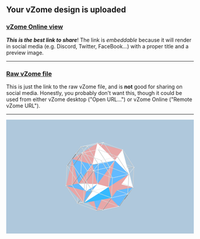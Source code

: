## Your vZome design is uploaded

### [vZome Online view][embed]

***This is the best link to share***!  The link is *embeddable* because it will render in social media (e.g. Discord, Twitter, FaceBook...) with a proper title and a preview image.

---

### [Raw vZome file][raw]

This is just the link to the raw vZome file, and is **not** good for
sharing on social media.
Honestly, you probably don't want this, though it could be used from either
vZome desktop ("Open URL...") or vZome Online ("Remote vZome URL").

---

![Image](<42-hedron-tilingvZome.png>)


[embed]: <https://vzome.com/app/embed.py?url=https://raw.githubusercontent.com/John-Kostick/vzome-sharing/main/2021/08/25/08-45-06-42-hedron-tilingvZome/42-hedron-tilingvZome.vZome>
[raw]: <https://raw.githubusercontent.com/John-Kostick/vzome-sharing/main/2021/08/25/08-45-06-42-hedron-tilingvZome/42-hedron-tilingvZome.vZome>
